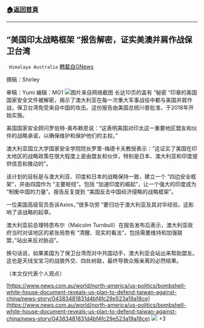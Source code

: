 ###  [:house:返回首頁](https://github.com/ourhimalayas/txt)
---

## &#8220;美国印太战略框架 &#8220;报告解密，证实美澳并肩作战保卫台湾
` Himalaya Australia` [轉載自GNews](https://gnews.org/zh-hans/749073/)

撰稿：Shirley

审稿：Yumi 编辑：MG1
![]()![](https://gnews.org/wp-content/uploads/2021/01/141-2.png)图片来自网络截图
长达10页的盖有 “秘密 “印章的美国国家安全文件被解密，揭示了澳大利亚在每一次重大军事战役中都与美国并肩作战，保卫台湾免受来自中国的攻击。这份报告由美国总统川普批准，于2018年开始实施。

美国国家安全顾问罗伯特-奥布赖恩说：“这表明美国对印太这一重要地区盟友和伙伴的战略承诺，以确保维护和保护他们的主权。”

澳大利亚国立大学国家安全学院院长罗里-梅德卡夫教授表示：”这证实了美国在印太地区的战略政策在很大程度上是由盟友和伙伴，特别是日本、澳大利亚和印度提供信息和推动的”。

该计划的目标是与澳大利亚、印度和日本的战略保持一致，建立一个 “四边安全框架”，并由四国作为 “主要枢纽”。包括 “加速印度的崛起”，让一个强大的印度成为 “制衡中国的力量”。报告反复提到 “美国反击中国经济侵略的战略框架”。

一位美国高级官员告诉Axios，”很多功劳 “要归功于澳大利亚及其对华经验，这影响了该战略的起草。

澳大利亚前总理特恩布尔（Malcolm Turnbull）在报告发布后表示，澳大利亚政府当时对该地区的紧张局势有 “清醒、现实的看法”，包括需要维持和加强联盟，”站出来反对胁迫”。

换句话说，如果美国为了保卫台湾而对中共国动手，澳大利亚会站出来帮助盟友。这也是天线宝宝习的战狼外交、四处树敌，最终导致众叛亲离的必然结果。

（本文仅代表个人观点）

[https://www.news.com.au/world/north-america/us-politics/bombshell-white-house-document-reveals-us-plan-to-defend-taiwan-against-china/news-story/04383481831d4bf4fc29e523a19a18ce](https://www.news.com.au/world/north-america/us-politics/bombshell-white-house-document-reveals-us-plan-to-defend-taiwan-against-china/news-story/04383481831d4bf4fc29e523a19a18ce)
![]()![](https://gnews.org/wp-content/uploads/2021/01/1-澳喜Logo.jpeg)
+3
